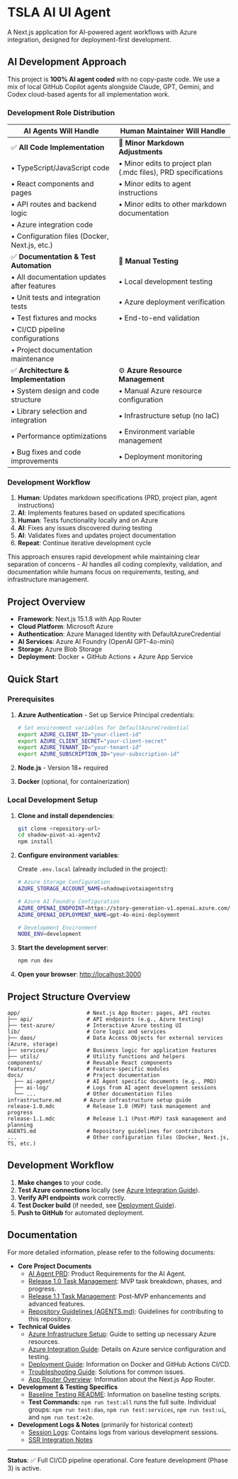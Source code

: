 # TSLA AI UI Agent

A Next.js application for AI-powered agent workflows with Azure integration, designed for deployment-first development.

## AI Development Approach

This project is **100% AI agent coded** with no copy-paste code. We use a mix of local GitHub Copilot agents alongside Claude, GPT, Gemini, and Codex cloud-based agents for all implementation work.

### Development Role Distribution

| **AI Agents Will Handle** | **Human Maintainer Will Handle** |
|---------------------------|-----------------------------------|
| ✅ **All Code Implementation** | 📝 **Minor Markdown Adjustments** |
| • TypeScript/JavaScript code | • Minor edits to  project plan (.mdc files), PRD specifications |
| • React components and pages | • Minor edits to agent instructions |
| • API routes and backend logic | • Minor edits to other markdown documentation |
| • Azure integration code | |
| • Configuration files (Docker, Next.js, etc.) | |
| ✅ **Documentation & Test Automation** | 🧪 **Manual Testing** |
| • All documentation updates after features | • Local development testing |
| • Unit tests and integration tests | • Azure deployment verification |
| • Test fixtures and mocks | • End-to-end validation |
| • CI/CD pipeline configurations | |
| • Project documentation maintenance | |
| ✅ **Architecture & Implementation** | ⚙️ **Azure Resource Management** |
| • System design and code structure | • Manual Azure resource configuration |
| • Library selection and integration | • Infrastructure setup (no IaC) |
| • Performance optimizations | • Environment variable management |
| • Bug fixes and code improvements | • Deployment monitoring |

### Development Workflow

1. **Human**: Updates markdown specifications (PRD, project plan, agent instructions)
2. **AI**: Implements features based on updated specifications
3. **Human**: Tests functionality locally and on Azure
4. **AI**: Fixes any issues discovered during testing
5. **AI**: Validates fixes and updates project documentation
6. **Repeat**: Continue iterative development cycle

This approach ensures rapid development while maintaining clear separation of concerns - AI handles all coding complexity, validation, and documentation while humans focus on requirements, testing, and infrastructure management.

## Project Overview

- **Framework**: Next.js 15.1.8 with App Router
- **Cloud Platform**: Microsoft Azure
- **Authentication**: Azure Managed Identity with DefaultAzureCredential
- **AI Services**: Azure AI Foundry (OpenAI GPT-4o-mini)
- **Storage**: Azure Blob Storage
- **Deployment**: Docker + GitHub Actions + Azure App Service


## Quick Start

### Prerequisites

1. **Azure Authentication** - Set up Service Principal credentials:
   ```bash
   # Set environment variables for DefaultAzureCredential
   export AZURE_CLIENT_ID="your-client-id"
   export AZURE_CLIENT_SECRET="your-client-secret"
   export AZURE_TENANT_ID="your-tenant-id"
   export AZURE_SUBSCRIPTION_ID="your-subscription-id"
   ```

2. **Node.js** - Version 18+ required

3. **Docker** (optional, for containerization)

### Local Development Setup

1. **Clone and install dependencies**:
   ```bash
   git clone <repository-url>
   cd shadow-pivot-ai-agentv2
   npm install
   ```

2. **Configure environment variables**:
   
   Create `.env.local` (already included in the project):
   ```bash
   # Azure Storage Configuration
   AZURE_STORAGE_ACCOUNT_NAME=shadowpivotaiagentstrg
   
   # Azure AI Foundry Configuration
   AZURE_OPENAI_ENDPOINT=https://story-generation-v1.openai.azure.com/
   AZURE_OPENAI_DEPLOYMENT_NAME=gpt-4o-mini-deployment
   
   # Development Environment
   NODE_ENV=development
   ```

3. **Start the development server**:
   ```bash
   npm run dev
   ```

4. **Open your browser**: [http://localhost:3000](http://localhost:3000)

## Project Structure Overview

```
app/                     # Next.js App Router: pages, API routes
├── api/                 # API endpoints (e.g., Azure testing)
├── test-azure/          # Interactive Azure testing UI
lib/                     # Core logic and services
├── daos/                # Data Access Objects for external services (Azure, storage)
├── services/            # Business logic for application features
├── utils/               # Utility functions and helpers
components/              # Reusable React components
features/                # Feature-specific modules
docs/                    # Project documentation
  ├── ai-agent/          # AI Agent specific documents (e.g., PRD)
  ├── ai-log/            # Logs from AI agent development sessions
  └── ...                # Other documentation files
infrastructure.md       # Azure infrastructure setup guide
release-1.0.mdc          # Release 1.0 (MVP) task management and progress
release-1.1.mdc          # Release 1.1 (Post-MVP) task management and planning
AGENTS.md                # Repository guidelines for contributors
...                      # Other configuration files (Docker, Next.js, TS, etc.)
```

## Development Workflow

1. **Make changes** to your code.
2. **Test Azure connections** locally (see [Azure Integration Guide](./docs/AZURE_INTEGRATION.md)).
3. **Verify API endpoints** work correctly.
4. **Test Docker build** (if needed, see [Deployment Guide](./docs/DEPLOYMENT.md)).
5. **Push to GitHub** for automated deployment.

## Documentation

For more detailed information, please refer to the following documents:

- **Core Project Documents**
  - [AI Agent PRD](./prd.md): Product Requirements for the AI Agent.
  - [Release 1.0 Task Management](./release-1.0.mdc): MVP task breakdown, phases, and progress.
  - [Release 1.1 Task Management](./release-1.1.mdc): Post-MVP enhancements and advanced features.
  - [Repository Guidelines (AGENTS.md)](./AGENTS.md): Guidelines for contributing to this repository.
- **Technical Guides**
  - [Azure Infrastructure Setup](./infrastructure.md): Guide to setting up necessary Azure resources.
  - [Azure Integration Guide](./docs/AZURE_INTEGRATION.md): Details on Azure service configuration and testing.
  - [Deployment Guide](./docs/DEPLOYMENT.md): Information on Docker and GitHub Actions CI/CD.
  - [Troubleshooting Guide](./docs/TROUBLESHOOTING.md): Solutions for common issues.
  - [App Router Overview](./docs/app-router-overview.md): Information about the Next.js App Router.
- **Development & Testing Specifics**
  - [Baseline Testing README](./baseline-testing/README.md): Information on baseline testing scripts.
  - **Test Commands:** `npm run test:all` runs the full suite. Individual groups: `npm run test:dao`, `npm run test:services`, `npm run test:ui`, and `npm run test:e2e`.
- **Development Logs & Notes** (primarily for historical context)
  - [Session Logs](./docs/ai-log/): Contains logs from various development sessions.
  - [SSR Integration Notes](./docs/session-1-4b-ssr-integration.md)

---

**Status**: ✅ Full CI/CD pipeline operational. Core feature development (Phase 3) is active.

